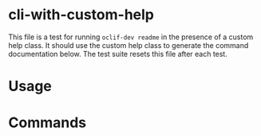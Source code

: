 # cli-with-custom-help

This file is a test for running `oclif-dev readme` in the presence of
a custom help class. It should use the custom help class to generate
the command documentation below. The test suite resets this file after
each test.

<!-- toc -->
<!-- tocstop -->

# Usage

<!-- usage -->
<!-- usagestop -->

# Commands

<!-- commands -->
<!-- commandsstop -->
